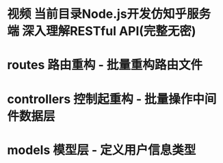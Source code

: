 # 视频 当前目录Node.js开发仿知乎服务端 深入理解RESTful API(完整无密)
# routes 路由重构 - 批量重构路由文件
# controllers 控制起重构 - 批量操作中间件数据层
# models 模型层 - 定义用户信息类型